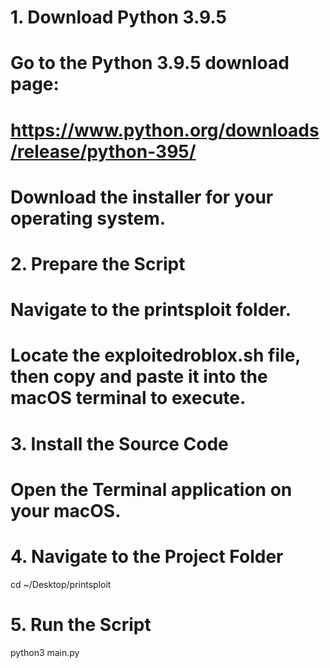 # 1. Download Python 3.9.5
# Go to the Python 3.9.5 download page:
# https://www.python.org/downloads/release/python-395/
# Download the installer for your operating system.

# 2. Prepare the Script
# Navigate to the printsploit folder.
# Locate the exploitedroblox.sh file, then copy and paste it into the macOS terminal to execute.

# 3. Install the Source Code
# Open the Terminal application on your macOS.

# 4. Navigate to the Project Folder
cd ~/Desktop/printsploit

# 5. Run the Script
python3 main.py

